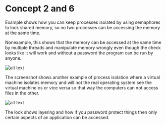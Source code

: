 # Concept 2 and 6

Example shows how you can keep processes isolated by using semaphores to lock shared memory, so no two processes can be accessing the memory at the same time.

Nonexample, this shows that the memory can be accessed at the same time by multiple threads and manipulate memory wrongly even though the check looks like it will work and without a password the program can be run by anyone.

![alt text](https://github.com/UW-COSC-4010-5010-CYBER-FA-2017/foundational-concepts-in-cybersecurity-joshsloan/blob/master/Concepts%202-6/processIso.png)

The screenshot shows another example of process isolation where a virtual machine isolates memory and will not the real operating system see the virtual machine os or vice versa so that way the computers can not access files in the other.

![alt text](https://github.com/UW-COSC-4010-5010-CYBER-FA-2017/foundational-concepts-in-cybersecurity-joshsloan/blob/master/Concepts%202-6/password.jpg)

The lock shows layering and how if you password protect things then only certain aspects of an application can be accessed.
